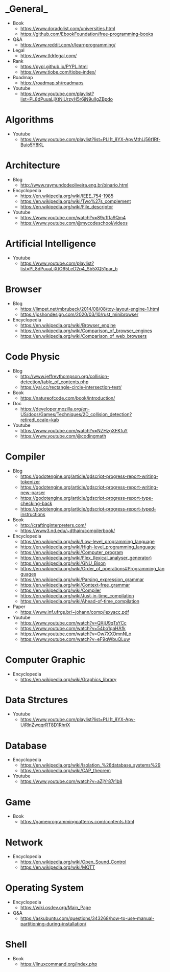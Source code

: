 # \_General\_
- Book
  - https://www.doradolist.com/universities.html
  - https://github.com/EbookFoundation/free-programming-books
- Q&A
  - https://www.reddit.com/r/learnprogramming/
- Legal
  - https://www.tldrlegal.com/
- Rank
  - https://pypl.github.io/PYPL.html
  - https://www.tiobe.com/tiobe-index/
- Roadmap
  - https://roadmap.sh/roadmaps
- Youtube
  - https://www.youtube.com/playlist?list=PL8dPuuaLjXtNlUrzyH5r6jN9ulIgZBpdo

# Algorithms
- Youtube
  - https://www.youtube.com/playlist?list=PLI1t_8YX-ApvMthLj56t1Rf-Buio5Y8KL

# Architecture
- Blog
  - http://www.raymundodeoliveira.eng.br/binario.html
- Encyclopedia
  - https://en.wikipedia.org/wiki/IEEE_754-1985
  - https://en.wikipedia.org/wiki/Two%27s_complement
  - https://en.wikipedia.org/wiki/File_descriptor
- Youtube
  - https://www.youtube.com/watch?v=89u1I1a9Qm4
  - https://www.youtube.com/@mycodeschool/videos

# Artificial Intelligence
- Youtube
  - https://www.youtube.com/playlist?list=PL8dPuuaLjXtO65LeD2p4_Sb5XQ51par_b

# Browser
- Blog
  - https://limpet.net/mbrubeck/2014/08/08/toy-layout-engine-1.html
  - https://joshondesign.com/2020/03/10/rust_minibrowser
- Encyclopedia
  - https://en.wikipedia.org/wiki/Browser_engine
  - https://en.wikipedia.org/wiki/Comparison_of_browser_engines
  - https://en.wikipedia.org/wiki/Comparison_of_web_browsers

# Code Physic
- Blog
  - http://www.jeffreythompson.org/collision-detection/table_of_contents.php
  - https://yal.cc/rectangle-circle-intersection-test/
- Book
  - https://natureofcode.com/book/introduction/
- Doc
  - https://developer.mozilla.org/en-US/docs/Games/Techniques/2D_collision_detection?retiredLocale=kab
- Youtube
  - https://www.youtube.com/watch?v=NZHzgXFKfuY
  - https://www.youtube.com/@codingmath

# Compiler
- Blog
  - https://godotengine.org/article/gdscript-progress-report-writing-tokenizer
  - https://godotengine.org/article/gdscript-progress-report-writing-new-parser
  - https://godotengine.org/article/gdscript-progress-report-type-checking-back
  - https://godotengine.org/article/gdscript-progress-report-typed-instructions
- Book
  - http://craftinginterpreters.com/
  - https://www3.nd.edu/~dthain/compilerbook/
- Encyclopedia
  - https://en.wikipedia.org/wiki/Low-level_programming_language
  - https://en.wikipedia.org/wiki/High-level_programming_language
  - https://en.wikipedia.org/wiki/Computer_program
  - https://en.wikipedia.org/wiki/Flex_(lexical_analyser_generator)
  - https://en.wikipedia.org/wiki/GNU_Bison
  - https://en.wikipedia.org/wiki/Order_of_operations#Programming_languages
  - https://en.wikipedia.org/wiki/Parsing_expression_grammar
  - https://en.wikipedia.org/wiki/Context-free_grammar
  - https://en.wikipedia.org/wiki/Compiler
  - https://en.wikipedia.org/wiki/Just-in-time_compilation
  - https://en.wikipedia.org/wiki/Ahead-of-time_compilation
- Paper
  - https://www.inf.ufrgs.br/~johann/comp/lexyacc.pdf
- Youtube
  - https://www.youtube.com/watch?v=QXjU9qTsYCc
  - https://www.youtube.com/watch?v=54bo1qaHAfk
  - https://www.youtube.com/watch?v=Ow7XXOmnNLo
  - https://www.youtube.com/watch?v=eF9qWbuQLuw

# Computer Graphic
- Encyclopedia
  - https://en.wikipedia.org/wiki/Graphics_library

# Data Strctures
- Youtube
  - https://www.youtube.com/playlist?list=PLI1t_8YX-Apv-UiRlnZwqqrRT8D1RhriX

# Database
- Encyclopedia
  - https://en.wikipedia.org/wiki/Isolation_%28database_systems%29
  - https://en.wikipedia.org/wiki/CAP_theorem
- Youtube
  - https://www.youtube.com/watch?v=aZjYr87r1b8

# Game
- Book
  - https://gameprogrammingpatterns.com/contents.html

# Network
- Encyclopedia
  - https://en.wikipedia.org/wiki/Open_Sound_Control
  - https://en.wikipedia.org/wiki/MQTT

# Operating System
- Encyclopedia
  - https://wiki.osdev.org/Main_Page
- Q&A
  - https://askubuntu.com/questions/343268/how-to-use-manual-partitioning-during-installation/

# Shell
- Book
  - https://linuxcommand.org/index.php
